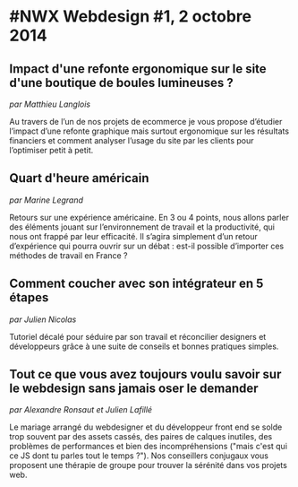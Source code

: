 # #NWX Webdesign #1, 2 octobre 2014

## Impact d'une refonte ergonomique sur le site d'une boutique de boules lumineuses ?

*par Matthieu Langlois*

Au travers de l’un de nos projets de ecommerce je vous propose d’étudier l’impact d’une refonte graphique mais surtout ergonomique sur les résultats financiers et comment analyser l’usage du site par les clients pour l’optimiser petit à petit.

## Quart d'heure américain

*par Marine Legrand*

Retours sur une expérience américaine. En 3 ou 4 points, nous allons parler des éléments jouant sur l’environnement de travail et la productivité, qui nous ont frappé par leur efficacité. Il s’agira simplement d’un retour d’expérience qui pourra ouvrir sur un débat : est-il possible d’importer ces méthodes de travail en France ?

## Comment coucher avec son intégrateur en 5 étapes

*par Julien Nicolas*

Tutoriel décalé pour séduire par son travail et réconcilier designers et développeurs grâce à une suite de conseils et bonnes pratiques simples.

## Tout ce que vous avez toujours voulu savoir sur le webdesign sans jamais oser le demander

*par Alexandre Ronsaut et Julien Lafillé*

Le mariage arrangé du webdesigner et du développeur front end se solde trop souvent par des assets cassés, des paires de calques inutiles, des problèmes de performances et bien des incompréhensions ("mais c'est qui ce JS dont tu parles tout le temps ?"). Nos conseillers conjugaux vous proposent une thérapie de groupe pour trouver la sérénité dans vos projets web.
